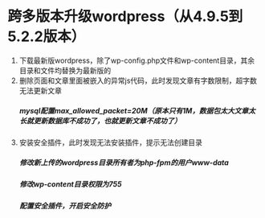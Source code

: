 # 跨多版本升级wordpress（从4.9.5到5.2.2版本）
1. 下载最新版wordpress，除了wp-config.php文件和wp-content目录，其余目录和文件均替换为最新版的
2. 删除页面和文章里面被嵌入的异常js代码，此时发现文章有字数限制，超字数无法更新文章
   ##### mysql配置max_allowed_packet=20M（原本只有1M，数据包太大文章太长就更新数据库不成功了，也就更新文章不成功了）
3. 安装安全插件，此时发现无法安装插件，提示无法创建目录
   ##### 修改新上传的wordpress目录所有者为php-fpm的用户www-data
   ##### 修改wp-content目录权限为755
   ##### 配置安全插件，开启安全防护
